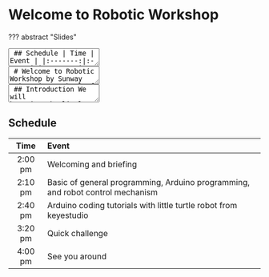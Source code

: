 # Welcome to Robotic Workshop

??? abstract "Slides"
    <div class="reveal deck1">
      <div class="slides">
        <section data-markdown>
          <textarea data-template>
            ## Schedule
            |  Time   | Event |
            |:-------:|:------|
            | 2:00 pm | Welcoming and briefing |
            | 2:10 pm | Basic of general programming, Arduino programming, and robot control mechanism |
            | 2:40 pm | Arduino coding tutorials with little turtle robot from keyestudio |
            | 3:20 pm | Quick challenge |
            | 4:00 pm | See you around |
          </textarea>
        </section>
        <section data-markdown>
          <textarea data-template>
            # Welcome to Robotic Workshop
            by Sunway University, School of Engineering and Technology
          </textarea>
        </section>
        <section data-markdown>
          <textarea data-template>
            ## Introduction
            We will be using the little turtle robot from keyestudio with Arduino programming<br>
            <img alt="keyestudio robot" src="https://wiki.keyestudio.com/images/2/25/%E5%9B%BE%E7%89%871_-_ks0364.png" style="height:300px">
          </textarea>
        </section>
      </div>
    </div>

## Schedule

|  Time   | Event |
|:-------:|:------|
| 2:00 pm | Welcoming and briefing |
| 2:10 pm | Basic of general programming, Arduino programming, and robot control mechanism |
| 2:40 pm | Arduino coding tutorials with little turtle robot from keyestudio |
| 3:20 pm | Quick challenge |
| 4:00 pm | See you around |
